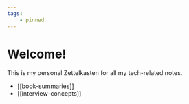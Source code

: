 ```yaml
---
tags:
    - pinned
---
```

# Welcome!

This is my personal Zettelkasten for all my tech-related notes.

- [[book-summaries]]
- [[interview-concepts]]